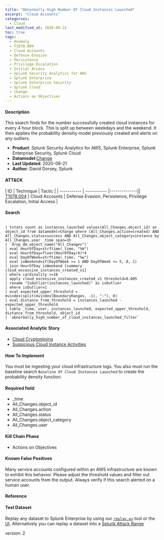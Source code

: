```yaml
---
title: "Abnormally High Number Of Cloud Instances Launched"
excerpt: "Cloud Accounts"
categories:
  - Cloud
last_modified_at: 2020-08-21
toc: true
tags:
  - Anomaly
  - T1078.004
  - Cloud Accounts
  - Defense Evasion
  - Persistence
  - Privilege Escalation
  - Initial Access
  - Splunk Security Analytics for AWS
  - Splunk Enterprise
  - Splunk Enterprise Security
  - Splunk Cloud
  - Change
  - Actions on Objectives
---
```


#### Description

This search finds for the number successfully created cloud instances for every 4 hour block. This is split up between weekdays and the weekend. It then applies the probability densitiy model previously created and alerts on any outliers.

- **Product**: Splunk Security Analytics for AWS, Splunk Enterprise, Splunk Enterprise Security, Splunk Cloud
- **Datamodel**:[Change](https://docs.splunk.com/Documentation/CIM/latest/User/Change)
- **Last Updated**: 2020-08-21
- **Author**: David Dorsey, Splunk


#### ATT&CK

| ID          | Technique   | Tactic       |
| ----------- | ----------- |--------------|| [T1078.004](https://attack.mitre.org/techniques/T1078/004/) | Cloud Accounts | Defense Evasion, Persistence, Privilege Escalation, Initial Access |


#### Search

```

| tstats count as instances_launched values(All_Changes.object_id) as object_id from datamodel=Change where (All_Changes.action=created) AND All_Changes.status=success AND All_Changes.object_category=instance by All_Changes.user _time span=1h 
| `drop_dm_object_name("All_Changes")` 
| eval HourOfDay=strftime(_time, "%H") 
| eval HourOfDay=floor(HourOfDay/4)*4 
| eval DayOfWeek=strftime(_time, "%w") 
| eval isWeekend=if(DayOfWeek >= 1 AND DayOfWeek <= 5, 0, 1) 
| join HourOfDay isWeekend [summary cloud_excessive_instances_created_v1] 
| where cardinality >=16 
| apply cloud_excessive_instances_created_v1 threshold=0.005 
| rename "IsOutlier(instances_launched)" as isOutlier 
| where isOutlier=1 
| eval expected_upper_threshold = mvindex(split(mvindex(BoundaryRanges, -1), ":"), 0) 
| eval distance_from_threshold = instances_launched - expected_upper_threshold 
| table _time, user, instances_launched, expected_upper_threshold, distance_from_threshold, object_id 
| `abnormally_high_number_of_cloud_instances_launched_filter`
```

#### Associated Analytic Story
* [Cloud Cryptomining](_stories/cloud_cryptomining)
* [Suspicious Cloud Instance Activities](_stories/suspicious_cloud_instance_activities)


#### How To Implement
You must be ingesting your cloud infrastructure logs. You also must run the baseline search `Baseline Of Cloud Instances Launched` to create the probability density function.

#### Required field
* _time
* All_Changes.object_id
* All_Changes.action
* All_Changes.status
* All_Changes.object_category
* All_Changes.user


#### Kill Chain Phase
* Actions on Objectives


#### Known False Positives
Many service accounts configured within an AWS infrastructure are known to exhibit this behavior. Please adjust the threshold values and filter out service accounts from the output. Always verify if this search alerted on a human user.




#### Reference


#### Test Dataset
Replay any dataset to Splunk Enterprise by using our [`replay.py`](https://github.com/splunk/attack_data#using-replaypy) tool or the [UI](https://github.com/splunk/attack_data#using-ui).
Alternatively you can replay a dataset into a [Splunk Attack Range](https://github.com/splunk/attack_range#replay-dumps-into-attack-range-splunk-server)



_version_: 2